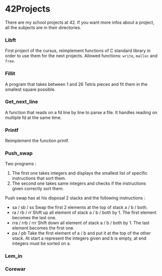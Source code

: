 <h1>42Projects</h1>
There are my school projects at 42.
If you want more infos about a project, all the subjects are in their directories.


### Libft
First project of the cursus, reimplement functions of C standard library in order to use them for the next projects.
Allowed functions: `write`, `malloc` and `free`.

### Fillit
A program that takes between 1 and 26 Tetris pieces and fit them in the smallest square possible.

### Get_next_line
A function that reads on a fd line by line to parse a file. It handles reading on multiple fd at the same time.

### Printf
Reimplement the function printf.

### Push_swap
Two programs :
1. The first one takes integers and displays the smallest list of specific instructions that sort them.
2. The second one takes same integers and checks if the instructions given correctly sort them.

Push swap has at his disposal 2 stacks and the following instructions :
* sa / sb / ss		Swap the first 2 elements at the top of stack a / b / both.
* ra / rb / rr		Shift up all element of stack a / b / both by 1. The first element becomes the last one.
* rra / rrb / rrr	Shift down all element of stack a / b / both by 1. The last element becomes the first one.
* pa / pb			Take the first element of a / b and put it at the top of the other stack.
At start a represent the integers given and b is empty, at end integers must be sorted on a.

### Lem_in


### Corewar